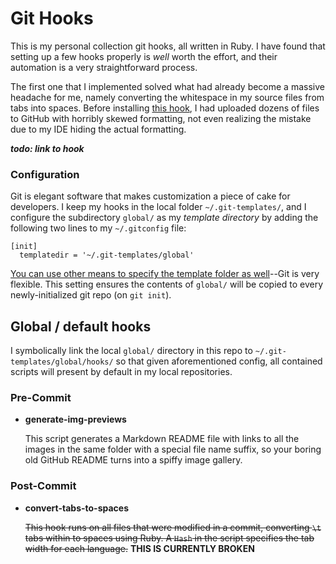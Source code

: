 # Git Hooks
This is my personal collection git hooks, all written in Ruby. I have found that setting up a few hooks properly is *well* worth the effort, and their automation is a very straightforward process.

The first one that I implemented solved what had already become a massive headache for me, namely converting the whitespace in my source files from tabs into spaces. Before installing [this hook][1], I had uploaded dozens of files to GitHub with horribly skewed formatting, not even realizing the mistake due to my IDE hiding the actual formatting.

***todo: link to hook***

### Configuration
Git is elegant software that makes customization a piece of cake for developers. I keep my hooks in the local folder `~/.git-templates/`, and I configure the subdirectory `global/` as my *template directory* by adding the following two lines to my  `~/.gitconfig` file:

```aconf
[init]
  templatedir = '~/.git-templates/global'
```

[You can use other means to specify the template folder as well][1]--Git is very flexible. This setting ensures the contents of `global/` will be copied to every newly-initialized git repo (on `git init`).

## Global / default hooks
I symbolically link the local `global/` directory in this repo to `~/.git-templates/global/hooks/` so that given aforementioned config, all contained scripts will present by default in my local repositories.

### Pre-Commit

- **generate-img-previews**

    This script generates a Markdown README file with links to all the images in the same folder with a special file name suffix, so your boring old GitHub README turns into a spiffy image gallery.
    
### Post-Commit

- **convert-tabs-to-spaces**

    ~~This hook runs on all files that were modified in a commit, converting `\t` tabs within to spaces using Ruby. A `Hash` in the script specifies the tab width for each language.~~ **THIS IS CURRENTLY BROKEN**
    
    

[1]: http://git-scm.com/docs/git-init